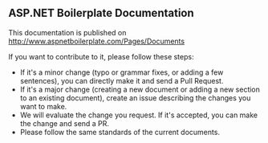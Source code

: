 ASP.NET Boilerplate Documentation
---------------------------------

This documentation is published on http://www.aspnetboilerplate.com/Pages/Documents

If you want to contribute to it, please follow these steps:

* If it's a minor change (typo or grammar fixes, or adding a few sentences), you can directly make it and send a Pull Request.
* If it's a major change (creating a new document or adding a new section to an existing document),
create an issue describing the changes you want to make.
* We will evaluate the change you request. If it's accepted, you can make the change and send a PR.
* Please follow the same standards of the current documents.
